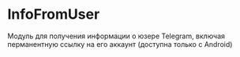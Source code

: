 # InfoFromUser
Модуль для получения информации о юзере Telegram, включая перманентную ссылку на его аккаунт (доступна только с Android)
